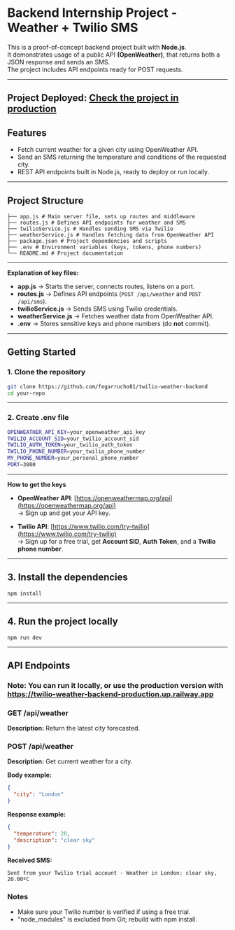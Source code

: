# Backend Internship Project - Weather + Twilio SMS

This is a proof-of-concept backend project built with **Node.js**.  
It demonstrates usage of a public API **(OpenWeather)**, that returns both a JSON response and sends an SMS.  
The project includes API endpoints ready for POST requests.

---
**Project Deployed**: [Check the project in production](https://twilio-weather-backend-production.up.railway.app/api/weather)
---

## Features

- Fetch current weather for a given city using OpenWeather API.
- Send an SMS returning the temperature and conditions of the requested city.
- REST API endpoints built in Node.js, ready to deploy or run locally.

---

## Project Structure

```
├── app.js # Main server file, sets up routes and middleware
├── routes.js # Defines API endpoints for weather and SMS
├── twilioService.js # Handles sending SMS via Twilio
├── weatherService.js # Handles fetching data from OpenWeather API
├── package.json # Project dependencies and scripts
├── .env # Environment variables (keys, tokens, phone numbers)
└── README.md # Project documentation
```

---

**Explanation of key files:**

- **app.js** → Starts the server, connects routes, listens on a port.  
- **routes.js** → Defines API endpoints (`POST /api/weather` and `POST /api/sms`).  
- **twilioService.js** → Sends SMS using Twilio credentials.  
- **weatherService.js** → Fetches weather data from OpenWeather API.  
- **.env** → Stores sensitive keys and phone numbers (do **not** commit).  

---

## Getting Started

### 1. Clone the repository

```bash
git clone https://github.com/fegarrucho81/twilio-weather-backend
cd your-repo
```

---

### 2. Create .env file

```bash
OPENWEATHER_API_KEY=your_openweather_api_key
TWILIO_ACCOUNT_SID=your_twilio_account_sid
TWILIO_AUTH_TOKEN=your_twilio_auth_token
TWILIO_PHONE_NUMBER=your_twilio_phone_number
MY_PHONE_NUMBER=your_personal_phone_number
PORT=3000
```
--- 

**How to get the keys**
- **OpenWeather API**: [https://openweathermap.org/api](https://openweathermap.org/api)  
  → Sign up and get your API key.

- **Twilio API**: [https://www.twilio.com/try-twilio](https://www.twilio.com/try-twilio)  
  → Sign up for a free trial, get **Account SID**, **Auth Token**, and a **Twilio phone number**.

---

## 3. Install the dependencies

```
npm install
```

---

## 4. Run the project locally
```
npm run dev
```

---

## API Endpoints 
### Note: You can run it locally, or use the production version with https://twilio-weather-backend-production.up.railway.app


### GET /api/weather
**Description:** Return the latest city forecasted.

### POST /api/weather
**Description:** Get current weather for a city.

**Body example:**
```json
{
  "city": "London"
}
```
**Response example:**
```json
{
  "temperature": 20,
  "description": "clear sky"
}
```

**Received SMS:**
```
Sent from your Twilio trial account - Weather in London: clear sky, 20.00ºC
```

### Notes
+ Make sure your Twilio number is verified if using a free trial.
+ "node_modules" is excluded from Git; rebuild with npm install.
